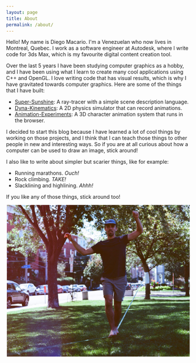 ```yaml
---
layout: page
title: About
permalink: /about/
---
```


Hello! My name is Diego Macario. I'm a Venezuelan who now lives in Montreal, Quebec. I work as a software engineer at Autodesk, where I write code for 3ds Max, which is my favourite digital content creation tool.

Over the last 5 years I have been studying computer graphics as a hobby, and I have been using what I learn to create many cool applications using C++ and OpenGL. I love writing code that has visual results, which is why I have gravitated towards computer graphics. Here are some of the things that I have built:

- [Super-Sunshine](https://github.com/diegomacario/Super-Sunshine): A ray-tracer with a simple scene description language.
- [Dyna-Kinematics](https://github.com/diegomacario/Dyna-Kinematics): A 2D physics simulator that can record animations.
- [Animation-Experiments](https://diegomacario.github.io/Animation-Experiments): A 3D character animation system that runs in the browser.

I decided to start this blog because I have learned a lot of cool things by working on those projects, and I think that I can teach those things to other people in new and interesting ways. So if you are at all curious about how a computer can be used to draw an image, stick around!

I also like to write about simpler but scarier things, like for example:

- Running marathons. *Ouch!*
- Rock climbing. *TAKE!*
- Slacklining and highlining. *Ahhh!*

If you like any of those things, stick around too!

<p align="center">
<img src="/Assets/images/Portrait2.JPG" alt="drawing" width="500"/>
</p>
